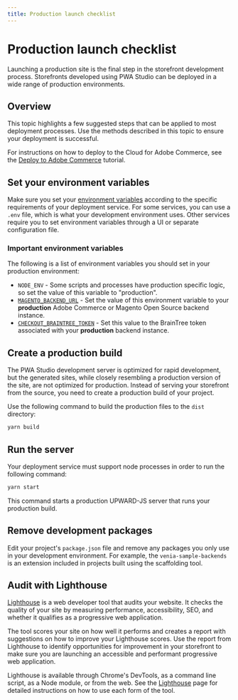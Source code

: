 ```yaml
---
title: Production launch checklist
---
```


# Production launch checklist

Launching a production site is the final step in the storefront development process.
Storefronts developed using PWA Studio can be deployed in a wide range of production environments.

## Overview

This topic highlights a few suggested steps that can be applied to most deployment processes.
Use the methods described in this topic to ensure your deployment is successful.

For instructions on how to deploy to the Cloud for Adobe Commerce, see the [Deploy to Adobe Commerce][] tutorial.

[deploy to adobe commerce]: /tutorials/production-deployment/adobe-commerce/

## Set your environment variables

Make sure you set your [environment variables][] according to the specific requirements of your deployment service.
For some services, you can use a `.env` file, which is what your development environment uses.
Other services require you to set environment variables through a UI or separate configuration file.

[environment variables]: /api/buildpack/environment/variables/

### Important environment variables

The following is a list of environment variables you should set in your production environment:

- `NODE_ENV` - Some scripts and processes have production specific logic, so set the value of this variable to "production".
- [`MAGENTO_BACKEND_URL`][] - Set the value of this environment variable to your **production** Adobe Commerce or Magento Open Source backend instance.
- [`CHECKOUT_BRAINTREE_TOKEN`][] - Set this value to the BrainTree token associated with your **production** backend instance.

[`magento_backend_url`]: /api/buildpack/environment/variables/#magento_backend_url
[`checkout_braintree_token`]: /api/buildpack/environment/variables/#checkout_braintree_token

## Create a production build

The PWA Studio development server is optimized for rapid development,
but the generated sites, while closely resembling a production version of the site, are not optimized for production.
Instead of serving your storefront from the source, you need to create a production build of your project.

Use the following command to build the production files to the `dist` directory:

```sh
yarn build
```

## Run the server

Your deployment service must support node processes in order to run the following command:

```sh
yarn start
```

This command starts a production UPWARD-JS server that runs your production build.

## Remove development packages

Edit your project's `package.json` file and remove any packages you only use in your development environment. For example, the `venia-sample-backends` is an extension included in projects built using the scaffolding tool.

## Audit with Lighthouse

[Lighthouse][] is a web developer tool that audits your website.
It checks the quality of your site by measuring performance, accessibility, SEO, and whether it qualifies as a progressive web application.

[lighthouse]: https://developers.google.com/web/tools/lighthouse/

The tool scores your site on how well it performs and creates a report with suggestions on how to improve your Lighthouse scores.
Use the report from Lighthouse to identify opportunities for improvement in your storefront to make sure you are launching an accessible and performant progressive web application.

Lighthouse is available through Chrome's DevTools, as a command line script, as a Node module, or from the web.
See the [Lighthouse][] page for detailed instructions on how to use each form of the tool.
